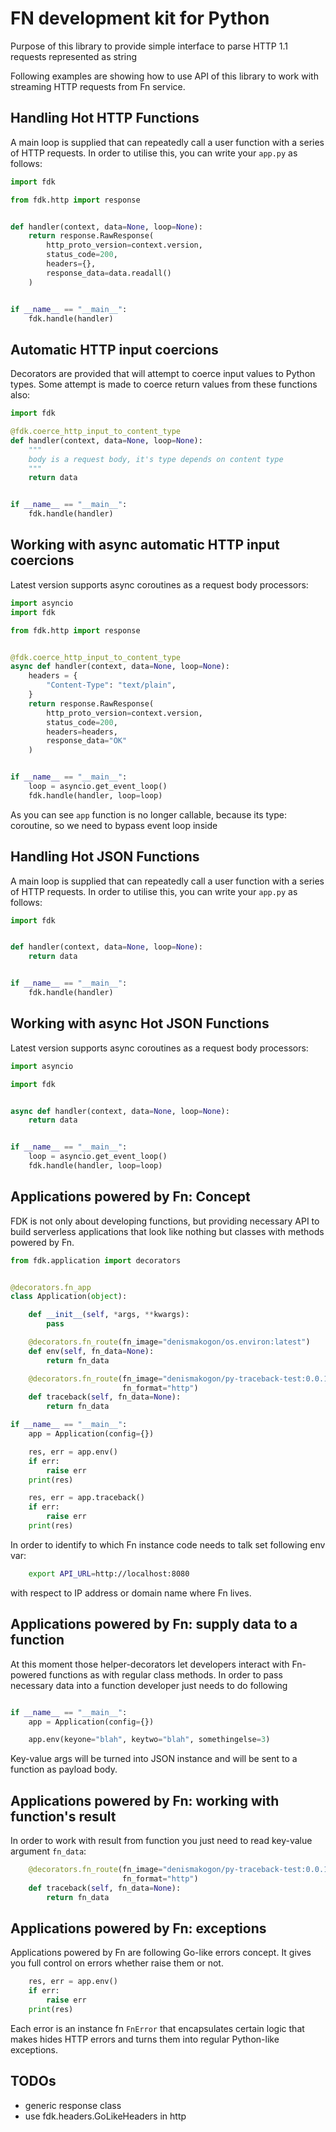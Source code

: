 FN development kit for Python
=============================

Purpose of this library to provide simple interface to parse HTTP 1.1 requests represented as string

Following examples are showing how to use API of this library to work with streaming HTTP requests from Fn service.

Handling Hot HTTP Functions
---------------------------

A main loop is supplied that can repeatedly call a user function with a series of HTTP requests.
In order to utilise this, you can write your `app.py` as follows:

```python
import fdk

from fdk.http import response


def handler(context, data=None, loop=None):
    return response.RawResponse(
        http_proto_version=context.version,
        status_code=200, 
        headers={}, 
        response_data=data.readall()
    )


if __name__ == "__main__":
    fdk.handle(handler)

```

Automatic HTTP input coercions
------------------------------

Decorators are provided that will attempt to coerce input values to Python types.
Some attempt is made to coerce return values from these functions also:

```python
import fdk

@fdk.coerce_http_input_to_content_type
def handler(context, data=None, loop=None):
    """
    body is a request body, it's type depends on content type
    """
    return data


if __name__ == "__main__":
    fdk.handle(handler)

```

Working with async automatic HTTP input coercions
-------------------------------------------------

Latest version supports async coroutines as a request body processors:
```python
import asyncio
import fdk

from fdk.http import response


@fdk.coerce_http_input_to_content_type
async def handler(context, data=None, loop=None):
    headers = {
        "Content-Type": "text/plain",
    }
    return response.RawResponse(
        http_proto_version=context.version,
        status_code=200,
        headers=headers,
        response_data="OK"
    )


if __name__ == "__main__":
    loop = asyncio.get_event_loop()
    fdk.handle(handler, loop=loop)

```
As you can see `app` function is no longer callable, because its type: coroutine, so we need to bypass event loop inside 

Handling Hot JSON Functions
---------------------------

A main loop is supplied that can repeatedly call a user function with a series of HTTP requests.
In order to utilise this, you can write your `app.py` as follows:

```python
import fdk


def handler(context, data=None, loop=None):
    return data


if __name__ == "__main__":
    fdk.handle(handler)

```

Working with async Hot JSON Functions
-------------------------------------

Latest version supports async coroutines as a request body processors:
```python
import asyncio

import fdk


async def handler(context, data=None, loop=None):
    return data


if __name__ == "__main__":
    loop = asyncio.get_event_loop()
    fdk.handle(handler, loop=loop)

```

Applications powered by Fn: Concept
-----------------------------------

FDK is not only about developing functions, but providing necessary API to build serverless applications 
that look like nothing but classes with methods powered by Fn.

```python
from fdk.application import decorators


@decorators.fn_app
class Application(object):

    def __init__(self, *args, **kwargs):
        pass

    @decorators.fn_route(fn_image="denismakogon/os.environ:latest")
    def env(self, fn_data=None):
        return fn_data

    @decorators.fn_route(fn_image="denismakogon/py-traceback-test:0.0.1",
                         fn_format="http")
    def traceback(self, fn_data=None):
        return fn_data

if __name__ == "__main__":
    app = Application(config={})

    res, err = app.env()
    if err:
        raise err
    print(res)

    res, err = app.traceback()
    if err:
        raise err
    print(res)

```
In order to identify to which Fn instance code needs to talk set following env var:

```bash
    export API_URL=http://localhost:8080
```
with respect to IP address or domain name where Fn lives.


Applications powered by Fn: supply data to a function
-----------------------------------------------------

At this moment those helper-decorators let developers interact with Fn-powered functions as with regular class methods.
In order to pass necessary data into a function developer just needs to do following
```python

if __name__ == "__main__":
    app = Application(config={})

    app.env(keyone="blah", keytwo="blah", somethingelse=3)

```
Key-value args will be turned into JSON instance and will be sent to a function as payload body.


Applications powered by Fn: working with function's result
----------------------------------------------------------

In order to work with result from function you just need to read key-value argument `fn_data`:
```python
    @decorators.fn_route(fn_image="denismakogon/py-traceback-test:0.0.1",
                         fn_format="http")
    def traceback(self, fn_data=None):
        return fn_data
```

Applications powered by Fn: exceptions
--------------------------------------

Applications powered by Fn are following Go-like errors concept. It gives you full control on errors whether raise them or not.
```python
    res, err = app.env()
    if err:
        raise err
    print(res)

```
Each error is an instance fn `FnError` that encapsulates certain logic that makes hides HTTP errors and turns them into regular Python-like exceptions.

TODOs
-----

 - generic response class
 - use fdk.headers.GoLikeHeaders in http
